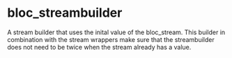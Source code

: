 # bloc_streambuilder

 A stream builder that uses the inital value of the bloc_stream.
 This builder in combination with the stream wrappers make sure that the streambuilder does not need to be twice when the stream already has a value.
